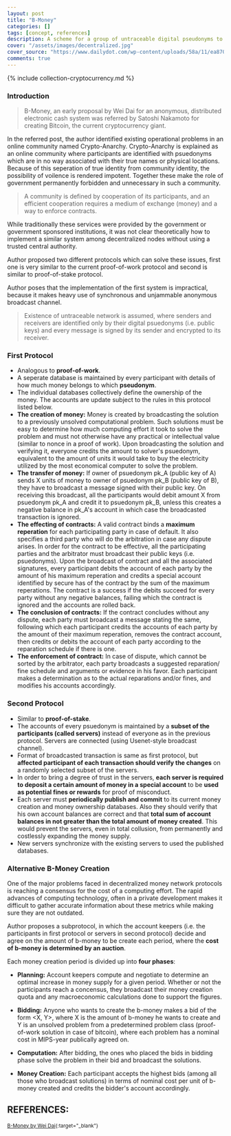 ```yaml
---
layout: post
title: "B-Money"
categories: []
tags: [concept, references]
description: A scheme for a group of untraceable digital pseudonyms to pay each other with money and to enforce contracts amongst themselves without outside help.
cover: "/assets/images/decentralized.jpg"
cover_source: "https://www.dailydot.com/wp-content/uploads/58a/11/ea87086c485460123cd2978fd7e46dbe.jpg"
comments: true
---
```


{% include collection-cryptocurrency.md %}

### Introduction

> B-Money, an early proposal by Wei Dai for an anonymous, distributed electronic cash system was referred by Satoshi Nakamoto for creating Bitcoin, the current cryptocurrency giant.

In the referred post, the author identified existing operational problems in an online community named Crypto-Anarchy. Crypto-Anarchy is explained as an online community where participants are identified with psuedonyms which are in no way associated with their true names or physical locations. Because of this seperation of true identity from community identity, the possibility of voilence is rendered impotent. Together these make the role of government permanently forbidden and unnecessary in such a community.

> A community is defined by cooperation of its participants, and an efficient cooperation requires a medium of exchange (money) and a way to enforce contracts.

While traditionally these services were provided by the government or government sponsored institutions, it was not clear theoretically how to implement a similar system among decentralized nodes without using a trusted central authority.

Author proposed two different protocols which can solve these issues, first one is very similar to the current proof-of-work protocol and second is similar to proof-of-stake protocol.

Author poses that the implementation of the first system is impractical, because it makes heavy use of synchronous and unjammable anonymous broadcast channel. 

> Existence of untraceable network is assumed, where senders and receivers are identified only by their digital psuedonyms (i.e. public keys) and every message is signed by its sender and encrypted to its receiver.

### First Protocol

* Analogous to **proof-of-work**.
* A seperate database is maintained by every participant with details of how much money belongs to which **pseudonym**.
* The individual databases collectively define the ownership of the money. The accounts are update subject to the rules in this protocol listed below.
* **The creation of money:** Money is created by broadcasting the solution to a previously unsolved computational problem. Such solutions must be easy to determine how much computing effort it took to solve the problem and must not otherwise have any practical or intellectual value (similar to nonce in a proof of work). Upon broadcasting the solution and verifying it, everyone credits the amount to solver's psuedonym, equivalent to the amount of units it would take to buy the electricity utilized by the most economical computer to solve the problem.
* **The transfer of money:** If owner of psuedonym pk_A (public key of A) sends X units of money to owner of psuedonym pk_B (public key of B), they have to broadcast a message signed with their public key. On receiving this broadcast, all the participants would debit amount X from psuedonym pk_A and credit it to psuedonym pk_B, unless this creates a negative balance in pk_A's account in which case the broadcasted transaction is ignored.
* **The effecting of contracts:** A valid contract binds a **maximum reperation** for each participating party in case of default. It also specifies a third party who will do the arbitration in case any dispute arises. In order for the contract to be effective, all the participating parties and the arbitrator must broadcast their public keys (i.e. psuedonyms). Upon the broadcast of contract and all the associated signatures, every participant debits the account of each party by the amount of his maximum reperation and credits a special account identified by secure has of the contract by the sum of the maximum reperations. The contract is a success if the debits succeed for every party without any negative balances, failing which the contract is ignored and the accounts are rolled back.
* **The conclusion of contracts:** If the contract concludes without any dispute, each party must broadcast a message stating the same, following which each participant credits the accounts of each party by the amount of their maximum reperation, removes the contract account, then credits or debits the account of each party according to the reparation schedule if there is one.
* **The enforcement of contract:** In case of dispute, which cannot be sorted by the arbitrator, each party broadcasts a suggested reparation/ fine schedule and arguments or evidence in his favor. Each participant makes a determination as to the actual reparations and/or fines, and modifies his accounts accordingly.

### Second Protocol

* Similar to **proof-of-stake**.
* The accounts of every psuedonym is maintained by a **subset of the participants (called servers)** instead of everyone as in the previous protocol. Servers are connected (using Usenet-style broadcast channel).
* Format of broadcasted transaction is same as first protocol, but **affected participant of each transaction should verify the changes** on a randomly selected subset of the servers.
* In order to bring a degree of trust in the servers, **each server is required to deposit a certain amount of money in a special account** to be **used as potential fines or rewards** for proof of misconduct.
* Each server must **periodically  publish and commit** to its current money creation and money ownership databases. Also they should verify that his own account balances are correct and that **total sum of account balances in not greater than the total amount of money created**. This would prevent the servers, even in total collusion, from permanently and costlessly expanding the money supply.
* New servers synchronize with the existing servers to used the published databases.


### Alternative B-Money Creation

One of the major problems faced in decentralized money network protocols is reaching a consensus for the cost of a computing effort. The rapid advances of computing technology, often in a private development makes it difficult to gather accurate information about these metrics while making sure they are not outdated.

Author proposes a subprotocol, in which the account keepers (i.e. the participants in first protocol or servers in second protocol) decide and agree on the amount of b-money to be create each period, where the **cost of b-money is determined by an auction**.

Each money creation period is divided up into **four phases**:

* **Planning:** Account keepers compute and negotiate to determine an optimal increase in money supply for a given period. Whether or not  the participants reach a concensus, they broadcast their money creation quota and any macroeconomic calculations done to support the figures.

* **Bidding:** Anyone who wants to create the b-money makes a bid of the form <X, Y>, where X is the amount of b-money he wants to create and Y is an unsolved problem from a predetermined problem class (proof-of-work solution in case of bitcoin), where each problem has a nominal cost in MIPS-year publically agreed on.

* **Computation:** After bidding, the ones who placed the bids in bidding phase solve the problem in their bid and broadcast the solutions.

* **Money Creation:** Each participant accepts the highest bids (among all those who broadcast solutions) in terms of nominal cost per unit of b-money created and credits the bidder's account accordingly.

## REFERENCES:

<small>[B-Money by Wei Dai](http://www.weidai.com/bmoney.txt){:target="_blank"}</small>